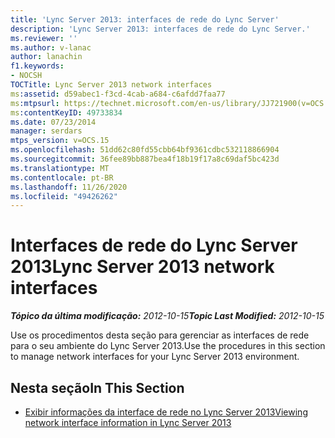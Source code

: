```yaml
---
title: 'Lync Server 2013: interfaces de rede do Lync Server'
description: 'Lync Server 2013: interfaces de rede do Lync Server.'
ms.reviewer: ''
ms.author: v-lanac
author: lanachin
f1.keywords:
- NOCSH
TOCTitle: Lync Server 2013 network interfaces
ms:assetid: d59abec1-f3cd-4cab-a684-c6afdd7faa77
ms:mtpsurl: https://technet.microsoft.com/en-us/library/JJ721900(v=OCS.15)
ms:contentKeyID: 49733834
ms.date: 07/23/2014
manager: serdars
mtps_version: v=OCS.15
ms.openlocfilehash: 51dd62c80fd55cbb64bf9361cdbc532118866904
ms.sourcegitcommit: 36fee89bb887bea4f18b19f17a8c69daf5bc423d
ms.translationtype: MT
ms.contentlocale: pt-BR
ms.lasthandoff: 11/26/2020
ms.locfileid: "49426262"
---
```

# <a name="lync-server-2013-network-interfaces"></a><span data-ttu-id="b90b2-103">Interfaces de rede do Lync Server 2013</span><span class="sxs-lookup"><span data-stu-id="b90b2-103">Lync Server 2013 network interfaces</span></span>

<div data-xmlns="http://www.w3.org/1999/xhtml">

<div class="topic" data-xmlns="http://www.w3.org/1999/xhtml" data-msxsl="urn:schemas-microsoft-com:xslt" data-cs="https://msdn.microsoft.com/">

<div data-asp="https://msdn2.microsoft.com/asp">



</div>

<div id="mainSection">

<div id="mainBody"><span data-ttu-id="b90b2-104">

<span> </span></span><span class="sxs-lookup"><span data-stu-id="b90b2-104">

<span> </span></span></span>

<span data-ttu-id="b90b2-105">_**Tópico da última modificação:** 2012-10-15_</span><span class="sxs-lookup"><span data-stu-id="b90b2-105">_**Topic Last Modified:** 2012-10-15_</span></span>

<span data-ttu-id="b90b2-106">Use os procedimentos desta seção para gerenciar as interfaces de rede para o seu ambiente do Lync Server 2013.</span><span class="sxs-lookup"><span data-stu-id="b90b2-106">Use the procedures in this section to manage network interfaces for your Lync Server 2013 environment.</span></span>

<div>

## <a name="in-this-section"></a><span data-ttu-id="b90b2-107">Nesta seção</span><span class="sxs-lookup"><span data-stu-id="b90b2-107">In This Section</span></span>

  - [<span data-ttu-id="b90b2-108">Exibir informações da interface de rede no Lync Server 2013</span><span class="sxs-lookup"><span data-stu-id="b90b2-108">Viewing network interface information in Lync Server 2013</span></span>](lync-server-2013-viewing-network-interface-information.md)

<span data-ttu-id="b90b2-109"></div>

</div>

<span> </span>

</div>

</div>

</span><span class="sxs-lookup"><span data-stu-id="b90b2-109"></div>

</div>

<span> </span>

</div>

</div>

</span></span></div>

